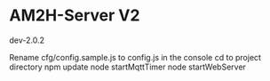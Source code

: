 # AM2H-Server V2
dev-2.0.2

Rename cfg/config.sample.js to config.js
in the console cd to project directory
npm update
node startMqttTimer
node startWebServer 
